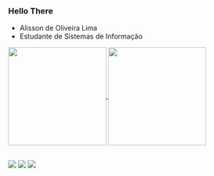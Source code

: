 ### Hello There

- Alisson de Oliveira Lima
- Estudante de Sistemas de Informação


<a href="https://github.com/alissonlima086/github-readme-stats">
  <img height=200 align="center" src="https://github-readme-stats.vercel.app/api/wakatime?username=alissonlima086&layout=compact&langs_count=8&card_width=320&theme=transparent" />
</a>
<a href="https://github.com/alissonlima086/github-readme-stats">
  <img height=200 align="center" src="https://github-readme-stats.vercel.app/api/top-langs/?username=alissonlima086&theme=transparent" />
</a>


##


<div>
  <a href="https://www.youtube.com/@AlissonLima086" target="_blank"><img src="https://img.shields.io/badge/YouTube-FF0000?style=for-the-badge&logo=youtube&logoColor=white"></a>
  <a href="https://github.com/alissonlima086" target="_blank"><img src="https://img.shields.io/badge/GitHub-100000?style=for-the-badge&logo=github&logoColor=white"></a>
  <a href="https://www.linkedin.com/in/alisson-d-a6556b217/" target="_blank"><img src="https://img.shields.io/badge/LinkedIn-0077B5?style=for-the-badge&logo=linkedin&logoColor=white"></a>
 </div>
 
